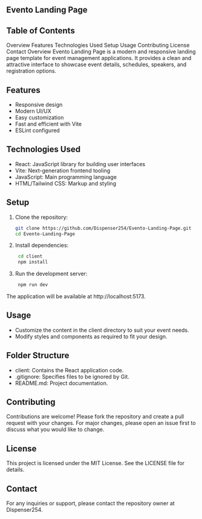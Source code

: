 ## Evento Landing Page

## Table of Contents
Overview
Features
Technologies Used
Setup
Usage
Contributing
License
Contact
Overview
Evento Landing Page is a modern and responsive landing page template for event management applications. It provides a clean and attractive interface to showcase event details, schedules, speakers, and registration options.

## Features
- Responsive design
- Modern UI/UX
- Easy customization
- Fast and efficient with Vite
- ESLint configured

## Technologies Used
- React: JavaScript library for building user interfaces
- Vite: Next-generation frontend tooling
- JavaScript: Main programming language
- HTML/Tailwind CSS: Markup and styling

## Setup
1. Clone the repository:
    ```bash
    git clone https://github.com/Dispenser254/Evento-Landing-Page.git
    cd Evento-Landing-Page
    ```
2. Install dependencies:
   ```bash
    cd client
    npm install
3. Run the development server:
   ```bash
    npm run dev
   
The application will be available at http://localhost:5173.

## Usage
- Customize the content in the client directory to suit your event needs.
- Modify styles and components as required to fit your design.

## Folder Structure
- client: Contains the React application code.
- .gitignore: Specifies files to be ignored by Git.
- README.md: Project documentation.

## Contributing
Contributions are welcome! Please fork the repository and create a pull request with your changes. For major changes, please open an issue first to discuss what you would like to change.

## License
This project is licensed under the MIT License. See the LICENSE file for details.

## Contact
For any inquiries or support, please contact the repository owner at Dispenser254.

